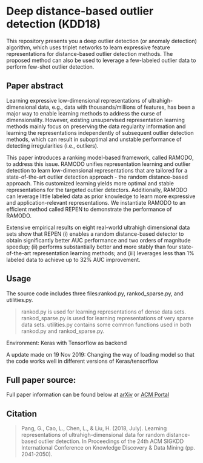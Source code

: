 # Deep distance-based outlier detection (KDD18)

This repository presents you a deep outlier detection (or anomaly detection) algorithm, which uses triplet networks to learn expressive feature representations for distance-based outlier detection methods. The proposed method can also be used to leverage a few-labeled outlier data to perform few-shot outlier detection.

## Paper abstract
Learning expressive low-dimensional representations of ultrahigh-dimensional data, e.g., data with thousands/millions of features, has been a major way to enable learning methods to address the curse of dimensionality. However, existing unsupervised representation learning methods mainly focus on preserving the data regularity information and learning the representations independently of subsequent outlier detection methods, which can result in suboptimal and unstable performance of detecting irregularities (i.e., outliers).

This paper introduces a ranking model-based framework, called RAMODO, to address this issue. RAMODO unifies representation learning and outlier detection to learn low-dimensional representations that are tailored for a state-of-the-art outlier detection approach - the random distance-based approach. This customized learning yields more optimal and stable representations for the targeted outlier detectors. Additionally, RAMODO can leverage little labeled data as prior knowledge to learn more expressive and application-relevant representations. We instantiate RAMODO to an efficient method called REPEN to demonstrate the performance of RAMODO.

Extensive empirical results on eight real-world ultrahigh dimensional data sets show that REPEN (i) enables a random distance-based detector to obtain significantly better AUC performance and two orders of magnitude speedup; (ii) performs substantially better and more stably than four state-of-the-art representation learning methods; and (iii) leverages less than 1% labeled data to achieve up to 32% AUC improvement.

## Usage
The source code includes three files:rankod.py, rankod_sparse.py, and utilities.py.
>rankod.py is used for learning representations of dense data sets.
>rankod_sparse.py is used for learning representations of very sparse data sets.
>utilities.py contains some common functions used in both rankod.py and rankod_sparse.py.

Environment: Keras with Tensorflow as backend

A update made on 19 Nov 2019: Changing the way of loading model so that the code works well in different versions of Keras/tensorflow

## Full paper source:

Full paper information can be found below at [arXiv](https://arxiv.org/abs/1806.04808) or [ACM Portal](https://dl.acm.org/doi/10.1145/3219819.3220042)

## Citation
>Pang, G., Cao, L., Chen, L., & Liu, H. (2018, July). Learning representations of ultrahigh-dimensional data for random distance-based outlier detection. In Proceedings of the 24th ACM SIGKDD International Conference on Knowledge Discovery & Data Mining (pp. 2041-2050).

